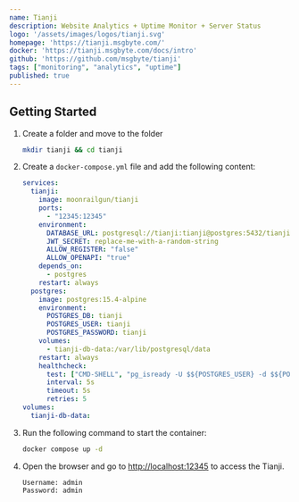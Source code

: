 ```yaml
---
name: Tianji
description: Website Analytics + Uptime Monitor + Server Status
logo: '/assets/images/logos/tianji.svg'
homepage: 'https://tianji.msgbyte.com/'
docker: 'https://tianji.msgbyte.com/docs/intro'
github: 'https://github.com/msgbyte/tianji'
tags: ["monitoring", "analytics", "uptime"]
published: true
---
```


## Getting Started

1. Create a folder and move to the folder
    ```bash
    mkdir tianji && cd tianji
    ```
2. Create a `docker-compose.yml` file and add the following content:
    ```yaml
    services:
      tianji:
        image: moonrailgun/tianji
        ports:
          - "12345:12345"
        environment:
          DATABASE_URL: postgresql://tianji:tianji@postgres:5432/tianji
          JWT_SECRET: replace-me-with-a-random-string
          ALLOW_REGISTER: "false"
          ALLOW_OPENAPI: "true"
        depends_on:
          - postgres
        restart: always
      postgres:
        image: postgres:15.4-alpine
        environment:
          POSTGRES_DB: tianji
          POSTGRES_USER: tianji
          POSTGRES_PASSWORD: tianji
        volumes:
          - tianji-db-data:/var/lib/postgresql/data
        restart: always
        healthcheck:
          test: ["CMD-SHELL", "pg_isready -U $${POSTGRES_USER} -d $${POSTGRES_DB}"]
          interval: 5s
          timeout: 5s
          retries: 5
    volumes:
      tianji-db-data:
    ```
3. Run the following command to start the container:
    ```bash
    docker compose up -d
    ```
4. Open the browser and go to [http://localhost:12345](http://localhost:12345) to access the Tianji.
    ```
    Username: admin
    Password: admin
    ```
